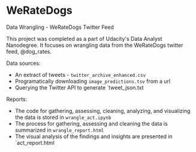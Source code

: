 # WeRateDogs
Data Wrangling - WeRateDogs Twitter Feed

This project was completed as a part of Udacity's Data Analyst Nanodegree. It focuses on wrangling data from the WeRateDogs twitter feed, @dog_rates. 

Data sources:

  * An extract of tweets - `twitter_archive_enhanced.csv` 
  * Programatically downloading `image_predictions.tsv` from a url
  * Querying the Twitter API to generate `tweet_json.txt

Reports:
  * The code for gathering, assessing, cleaning, analyzing, and visualizing the data is stored in `wrangle_act.ipynb`
  * The process for gathering, assessing and cleaning the data is summarized in `wrangle_report.html`
  * The visual analysis of the findings and insights are presented in `act_report.html

